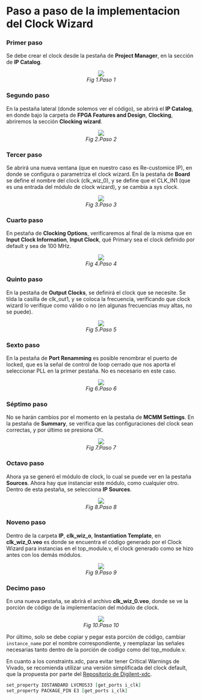 # Paso a paso de la implementacion del Clock Wizard

### Primer paso
Se debe crear el clock desde la pestaña de **Project Manager**, en la sección de **IP Catalog**.
<p align="center">
    <img src=".\imgs\clkwiz_paso1.jpg"><br>
    <em>Fig 1.Paso 1</em>
</p>


### Segundo paso
En la pestaña lateral (donde solemos ver el código), se abrirá el **IP Catalog**, en donde bajo la carpeta de **FPGA Features and Design**, **Clocking**, abriremos la sección **Clocking wizard**.
<p align="center">
    <img src=".\imgs\clkwiz_paso2.jpg"><br>
    <em>Fig 2.Paso 2</em>
</p>


### Tercer paso
Se abrirá una nueva ventana (que en nuestro caso es Re-customice IP), en donde se configura o parametriza el clock wizard. En la pestaña de **Board** se define el nombre del clock (clk_wiz_0), y se define que el CLK_IN1 (que es una entrada del módulo de clock wizard), y se cambia a sys clock.
<p align="center">
    <img src=".\imgs\clkwiz_paso3.jpg"><br>
    <em>Fig 3.Paso 3</em>
</p>


### Cuarto paso
En pestaña de **Clocking Options**, verificaremos al final de la misma que en **Input Clock Information**, **Input Clock**, qué Primary sea el clock definido por default y sea de 100 MHz. 
<p align="center">
    <img src=".\imgs\clkwiz_paso4.jpg"><br>
    <em>Fig 4.Paso 4</em>
</p>


### Quinto paso
En la pestaña de **Output Clocks**, se definirá el clock que se necesite. Se tilda la casilla de clk_out1, y se coloca la frecuencia, verificando que clock wizard lo verifique como válido o no (en algunas frecuencias muy altas, no se puede).
<p align="center">
    <img src=".\imgs\clkwiz_paso5.jpg"><br>
    <em>Fig 5.Paso 5</em>
</p>


### Sexto paso
En la pestaña de **Port Renamming** es posible renombrar el puerto de locked, que es la señal de control de loop cerrado que nos aporta el seleccionar PLL en la primer pestaña. No es necesario en este caso.
<p align="center">
    <img src=".\imgs\clkwiz_paso6.jpg"><br>
    <em>Fig 6.Paso 6</em>
</p>


### Séptimo paso
No se harán cambios por el momento en la pestaña de **MCMM Settings**.
En la pestaña de **Summary**, se verifica que las configuraciones del clock sean correctas, y por último se presiona OK.
<p align="center">
    <img src=".\imgs\clkwiz_paso7.jpg"><br>
    <em>Fig 7.Paso 7</em>
</p>


### Octavo paso
Ahora ya se generó el módulo de clock, lo cual se puede ver en la pestaña **Sources**.
Ahora hay que instanciar este módulo, como cualquier otro. Dentro de esta pestaña, se selecciona **IP Sources**.
<p align="center">
    <img src=".\imgs\clkwiz_paso8.jpg"><br>
    <em>Fig 8.Paso 8</em>
</p>


### Noveno paso
Dentro de la carpeta **IP**, **clk_wiz_o**, **Instantiation Template**, en **clk_wiz_0.veo** es donde se encuentra el código generado por el Clock Wizard para instancias en el top_module.v, el clock generado como se hizo antes con los demás módulos.
<p align="center">
    <img src=".\imgs\clkwiz_paso9.jpg"><br>
    <em>Fig 9.Paso 9</em>
</p>


### Decimo paso
En una nueva pestaña, se abrirá el archivo **clk_wiz_0.veo**, donde se ve la porción de código de la implementacion del módulo de clock.
<p align="center">
    <img src=".\imgs\clkwiz_paso10.jpg"><br>
    <em>Fig 10.Paso 10</em>
</p>

Por último, solo se debe copiar y pegar esta porción de código, cambiar `instance_name` por el nombre correspondiente, y reemplazar las señales necesarias tanto dentro de la porción de codigo como del top_module.v.


En cuanto a los constraints.xdc, para evitar tener Critical Warnings de Vivado, se recomienda utilizar una versión simplificada del clock default, que la propuesta por parte del [Repositorio de Digilent-xdc](https://github.com/Digilent/digilent-xdc/blob/master/Nexys-4-DDR-Master.xdc).

```VHDL
set_property IOSTANDARD LVCMOS33 [get_ports i_clk]
set_property PACKAGE_PIN E3 [get_ports i_clk]
```
